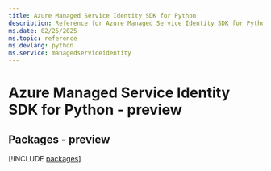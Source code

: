```yaml
---
title: Azure Managed Service Identity SDK for Python
description: Reference for Azure Managed Service Identity SDK for Python
ms.date: 02/25/2025
ms.topic: reference
ms.devlang: python
ms.service: managedserviceidentity
---
```

# Azure Managed Service Identity SDK for Python - preview
## Packages - preview
[!INCLUDE [packages](managed-service-identity-index.md)]